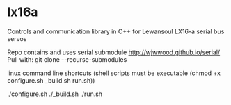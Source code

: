 # lx16a
Controls and communication library in C++ for Lewansoul LX16-a serial bus servos

Repo contains and uses serial submodule http://wjwwood.github.io/serial/
Pull with: git clone --recurse-submodules

linux command line shortcuts (shell scripts must be executable (chmod +x configure.sh _build.sh run.sh))

./configure.sh
./_build.sh
./run.sh